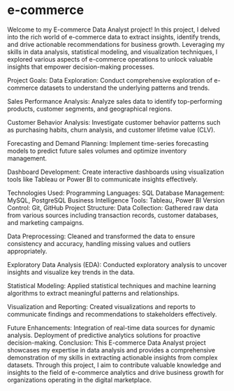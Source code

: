 # e-commerce
Welcome to my E-commerce Data Analyst project! In this project, I delved into the rich world of e-commerce data to extract insights, identify trends, and drive actionable recommendations for business growth. Leveraging my skills in data analysis, statistical modeling, and visualization techniques, I explored various aspects of e-commerce operations to unlock valuable insights that empower decision-making processes.

Project Goals:
Data Exploration: Conduct comprehensive exploration of e-commerce datasets to understand the underlying patterns and trends.

Sales Performance Analysis: Analyze sales data to identify top-performing products, customer segments, and geographical regions.

Customer Behavior Analysis: Investigate customer behavior patterns such as purchasing habits, churn analysis, and customer lifetime value (CLV).

Forecasting and Demand Planning: Implement time-series forecasting models to predict future sales volumes and optimize inventory management.

Dashboard Development: Create interactive dashboards using visualization tools like Tableau or Power BI to communicate insights effectively.

Technologies Used:
Programming Languages: SQL
Database Management: MySQL, PostgreSQL
Business Intelligence Tools: Tableau, Power BI
Version Control: Git, GitHub
Project Structure:
Data Collection: Gathered raw data from various sources including transaction records, customer databases, and marketing campaigns.

Data Preprocessing: Cleaned and transformed the data to ensure consistency and accuracy, handling missing values and outliers appropriately.

Exploratory Data Analysis (EDA): Conducted exploratory analysis to uncover insights and visualize key trends in the data.

Statistical Modeling: Applied statistical techniques and machine learning algorithms to extract meaningful patterns and relationships.

Visualization and Reporting: Created visualizations and reports to communicate findings and recommendations to stakeholders effectively.

Future Enhancements:
Integration of real-time data sources for dynamic analysis.
Deployment of predictive analytics solutions for proactive decision-making.
Conclusion:
This E-commerce Data Analyst project showcases my expertise in data analysis and provides a comprehensive demonstration of my skills in extracting actionable insights from complex datasets. Through this project, I aim to contribute valuable knowledge and insights to the field of e-commerce analytics and drive business growth for organizations operating in the digital marketplace.



